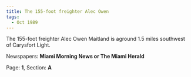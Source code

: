 ```yaml
---  
title: The 155-foot freighter Alec Owen  
tags:  
  - Oct 1989  
---  
```

  
The 155-foot freighter Alec Owen Maitland is aground 1.5 miles southwest of Carysfort Light.  
  
Newspapers: **Miami Morning News or The Miami Herald**  
  
Page: **1**, Section: **A** 
